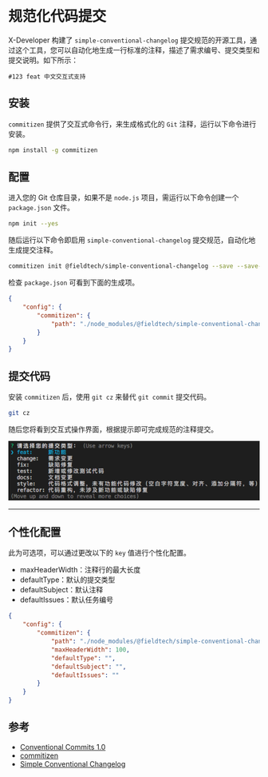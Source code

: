 # 规范化代码提交

X-Developer 构建了 `simple-conventional-changelog` 提交规范的开源工具，通过这个工具，您可以自动化地生成一行标准的注释，描述了需求编号、提交类型和提交说明。如下所示：

```
#123 feat 中文交互式支持
```

## 安装

`commitizen` 提供了交互式命令行，来生成格式化的 `Git` 注释，运行以下命令进行安装。

```bash
npm install -g commitizen
```

## 配置

进入您的 Git 仓库目录，如果不是 `node.js` 项目，需运行以下命令创建一个 `package.json` 文件。

```bash
npm init --yes
```

随后运行以下命令即启用 `simple-conventional-changelog` 提交规范，自动化地生成提交注释。

```bash
commitizen init @fieldtech/simple-conventional-changelog --save --save-exact
```

检查 `package.json` 可看到下面的生成项。

```json
{
    "config": {
        "commitizen": {
            "path": "./node_modules/@fieldtech/simple-conventional-changelog"
        }
    }
}
```

## 提交代码

安装 `commitizen` 后，使用 `git cz` 来替代 `git commit` 提交代码。

```bash
git cz
```

随后您将看到交互式操作界面，根据提示即可完成规范的注释提交。

![](_media/add-commit.png)

---

## 个性化配置

此为可选项，可以通过更改以下的 `key` 值进行个性化配置。

- maxHeaderWidth：注释行的最大长度
- defaultType：默认的提交类型
- defaultSubject：默认注释
- defaultIssues：默认任务编号


```json
{
    "config": {
        "commitizen": {      
            "path": "./node_modules/@fieldtech/simple-conventional-changelog",
            "maxHeaderWidth": 100,
            "defaultType": "",     
            "defaultSubject": "",
            "defaultIssues": ""
        }
    }
}
``` 

## 参考

- [Conventional Commits 1.0](https://conventionalcommits.org)
- [commitizen](https://github.com/commitizen/cz-cli)
- [Simple Conventional Changelog](https://github.com/FieldTech/simple-conventional-changelog)
